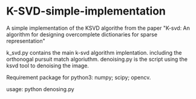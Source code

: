 # K-SVD-simple-implementation
A simple implementation of the KSVD algorithe from the paper "K-svd: An algorithm for designing overcomplete dictionaries for sparse representation"

k_svd.py contains the main k-svd algorithm implentation. including the orthonogal pursuit match algoriuthm.
denoising.py is the script using the ksvd tool to denoising the image.

Requirement package for python3:
numpy;
scipy;
opencv.

usage:
python denosing.py
